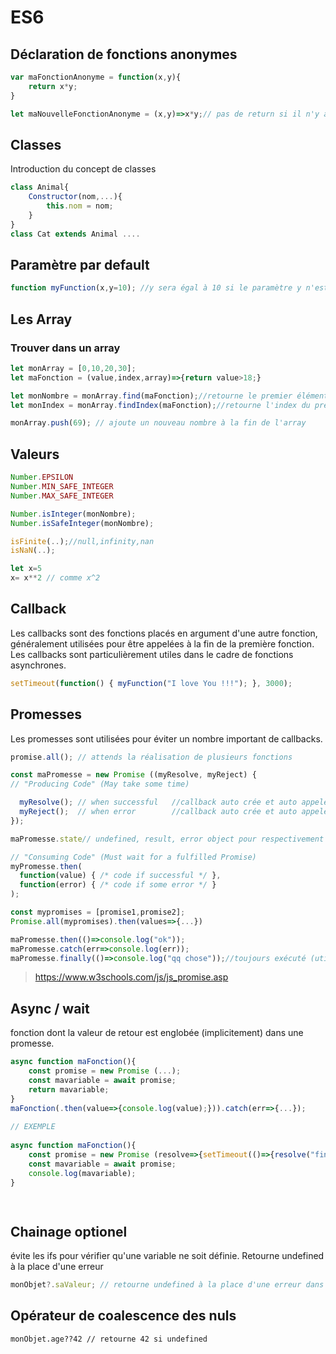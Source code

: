 # ES6 

## Déclaration de fonctions anonymes

```javascript
var maFonctionAnonyme = function(x,y){
	return x*y;
}

let maNouvelleFonctionAnonyme = (x,y)=>x*y;// pas de return si il n'y a qu'une expression mais c'est mieux de le mettre
```

## Classes

Introduction du concept de classes 

```javascript
class Animal{
	Constructor(nom,...){
		this.nom = nom;
	}
}
class Cat extends Animal ....
```



## Paramètre par default 

```javascript
function myFunction(x,y=10); //y sera égal à 10 si le paramètre y n'est pas passé ou vaut undefined
```



## Les Array

### Trouver dans un array 

```javascript
let monArray = [0,10,20,30];
let maFonction = (value,index,array)=>{return value>18;}

let monNombre = monArray.find(maFonction);//retourne le premier élément suppérieur à 18
let monIndex = monArray.findIndex(maFonction);//retourne l'index du premier élément suppérieur à 18

monArray.push(69); // ajoute un nouveau nombre à la fin de l'array
```



## Valeurs 

```javascript
Number.EPSILON
Number.MIN_SAFE_INTEGER
Number.MAX_SAFE_INTEGER

Number.isInteger(monNombre);
Number.isSafeInteger(monNombre);

isFinite(..);//null,infinity,nan
isNaN(..);

let x=5
x= x**2 // comme x^2
```



## Callback

Les callbacks sont des fonctions placés en argument d'une autre fonction, généralement utilisées pour être appelées à la fin de la première fonction. Les callbacks sont particulièrement utiles dans le cadre de fonctions asynchrones.

```javascript
setTimeout(function() { myFunction("I love You !!!"); }, 3000);
```



## Promesses

Les promesses sont utilisées pour éviter un nombre important de callbacks. 

```javascript
promise.all(); // attends la réalisation de plusieurs fonctions

const maPromesse = new Promise ((myResolve, myReject) {
// "Producing Code" (May take some time)

  myResolve(); // when successful 	//callback auto crée et auto appelé
  myReject();  // when error		//callback auto crée et auto appelé
});

maPromesse.state// undefined, result, error object pour respectivement pending, fulfilled et rejected

// "Consuming Code" (Must wait for a fulfilled Promise)
myPromesse.then(
  function(value) { /* code if successful */ },
  function(error) { /* code if some error */ }
);

const mypromises = [promise1,promise2];
Promise.all(mypromises).then(values=>{...})

maPromesse.then(()=>console.log("ok"));
maPromesse.catch(err=>console.log(err));
maPromesse.finally(()=>console.log("qq chose"));//toujours exécuté (utile pour fermer des bd ou des fichiers par exemple)
```

> https://www.w3schools.com/js/js_promise.asp



## Async / wait

fonction dont la valeur de retour est englobée (implicitement) dans une promesse.

```javascript
async function maFonction(){
    const promise = new Promise (...);
    const mavariable = await promise; 
    return mavariable;
}
maFonction(.then(value=>{console.log(value);})).catch(err=>{...});
                                                            
// EXEMPLE
                                                            
async function maFonction(){
    const promise = new Promise (resolve=>{setTimeout(()=>{resolve("finish");},5000);});
    const mavariable = await promise; 
    console.log(mavariable);
}

                                                           
```



## Chainage optionel

évite les ifs pour vérifier qu'une variable ne soit définie.  Retourne undefined à la place d'une erreur 

```javascript
monObjet?.saValeur; // retourne undefined à la place d'une erreur dans le cas ou l'objet n'existe pas
```



## Opérateur de coalescence des nuls

```
monObjet.age??42 // retourne 42 si undefined
```

